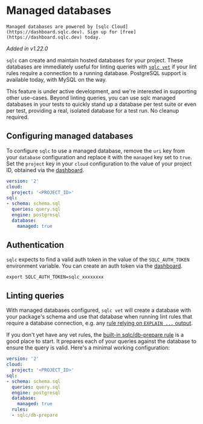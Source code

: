 # Managed databases

```{note}
Managed databases are powered by [sqlc Cloud](https://dashboard.sqlc.dev). Sign up for [free](https://dashboard.sqlc.dev) today.
```

*Added in v1.22.0*

`sqlc` can create and maintain hosted databases for your project. These
databases are immediately useful for linting queries with [`sqlc vet`](vet.md)
if your lint rules require a connection to a running database. PostgreSQL
support is available today, with MySQL on the way.

This feature is under active development, and we're interested in supporting
other use-cases. Beyond linting queries, you can use sqlc managed databases
in your tests to quickly stand up a database per test suite or even per test,
providing a real, isolated database for a test run. No cleanup required.

## Configuring managed databases

To configure `sqlc` to use a managed database, remove the `uri` key from your
`database` configuration and replace it with the `managed` key set to `true`.
Set the `project` key in your `cloud` configuration to the value of your
project ID, obtained via the [dashboard](https://dashboard.sqlc.dev).

```yaml
version: '2'
cloud:
  project: '<PROJECT_ID>'
sql:
- schema: schema.sql
  queries: query.sql
  engine: postgresql
  database:
    managed: true
```

## Authentication

`sqlc` expects to find a valid auth token in the value of the `SQLC_AUTH_TOKEN`
environment variable. You can create an auth token via the [dashboard](https://dashboard.sqlc.dev).

```shell
export SQLC_AUTH_TOKEN=sqlc_xxxxxxxx
```

## Linting queries

With managed databases configured, `sqlc vet` will create a database with your
package's schema and use that database when running lint rules that require a
database connection, e.g. any [rule relying on `EXPLAIN ...` output](vet.md#rules-using-explain-output).

If you don't yet have any vet rules, the [built-in sqlc/db-prepare rule](vet.md#sqlc-db-prepare)
is a good place to start. It prepares each of your queries against the database
to ensure the query is valid. Here's a minimal working configuration:

```yaml
version: '2'
cloud:
  project: '<PROJECT_ID>'
sql:
- schema: schema.sql
  queries: query.sql
  engine: postgresql
  database:
    managed: true
  rules:
  - sqlc/db-prepare
```
